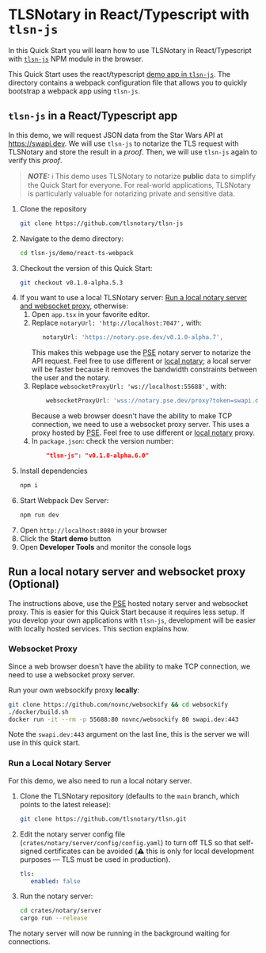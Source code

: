# TLSNotary in React/Typescript with `tlsn-js`<a name="browser"></a>

In this Quick Start you will learn how to use TLSNotary in React/Typescript with [`tlsn-js`](https://github.com/tlsnotary/tlsn-js) NPM module in the browser.

This Quick Start uses the react/typescript [demo app in `tlsn-js`](https://github.com/tlsnotary/tlsn-js/tree/main/demo/react-ts-webpack). The directory contains a webpack configuration file that allows you to quickly bootstrap a webpack app using `tlsn-js`.

## `tlsn-js` in a React/Typescript app

In this demo, we will request JSON data from the Star Wars API at <https://swapi.dev>. We will use `tlsn-js` to notarize the TLS request with TLSNotary and store the result in a *proof*. Then, we will use `tlsn-js` again to verify this *proof*.

> **_NOTE:_** ℹ️ This demo uses TLSNotary to notarize **public** data to simplify the Quick Start for everyone. For real-world applications, TLSNotary is particularly valuable for notarizing private and sensitive data.



1. Clone the repository
    ```sh
    git clone https://github.com/tlsnotary/tlsn-js    
    ```
2. Navigate to the demo directory:
    ```sh
    cd tlsn-js/demo/react-ts-webpack
    ```
3. Checkout the version of this Quick Start:
    ```sh
    git checkout v0.1.0-alpha.5.3
    ```
4. If you want to use a local TLSNotary server: [Run a local notary server and websocket proxy](#local), otherwise:
   1. Open `app.tsx` in your favorite editor.
   2. Replace `notaryUrl: 'http://localhost:7047',` with:
         ```ts
            notaryUrl: 'https://notary.pse.dev/v0.1.0-alpha.7',
         ```
      This makes this webpage use the [PSE](https://pse.dev) notary server to notarize the API request. Feel free to use different or [local notary](#local); a local server will be faster because it removes the bandwidth constraints between the user and the notary.
   3. Replace `websocketProxyUrl: 'ws://localhost:55688',` with:
        ```ts
            websocketProxyUrl: 'wss://notary.pse.dev/proxy?token=swapi.dev',
        ```
      Because a web browser doesn't have the ability to make TCP connection, we need to use a websocket proxy server. This uses a proxy hosted by [PSE](https://pse.dev). Feel free to use different or [local notary](#local) proxy.
   4. In `package.json`: check the version number:
        ```json
            "tlsn-js": "v0.1.0-alpha.6.0"
        ```
5. Install dependencies
    ```sh
    npm i
    ```
6. Start Webpack Dev Server:
    ```sh
    npm run dev
    ```
7. Open `http://localhost:8080` in your browser
8. Click the **Start demo** button
9. Open **Developer Tools** and monitor the console logs


## Run a local notary server and websocket proxy <a name="local"></a> (Optional)

The instructions above, use the [PSE](https://pse.dev) hosted notary server and websocket proxy. This is easier for this Quick Start because it requires less setup. If you develop your own applications with `tlsn-js`, development will be easier with locally hosted services. This section explains how.

### Websocket Proxy <a name="proxy"></a>

Since a web browser doesn't have the ability to make TCP connection, we need to use a websocket proxy server.

Run your own websockify proxy **locally**:
```sh
git clone https://github.com/novnc/websockify && cd websockify
./docker/build.sh
docker run -it --rm -p 55688:80 novnc/websockify 80 swapi.dev:443
```

Note the `swapi.dev:443` argument on the last line, this is the server we will use in this quick start.

### Run a Local Notary Server <a name="local-notary"></a>

For this demo, we also need to run a local notary server.

1. Clone the TLSNotary repository  (defaults to the `main` branch, which points to the latest release):
   ```sh
   git clone https://github.com/tlsnotary/tlsn.git
   ```
2. Edit the notary server config file (`crates/notary/server/config/config.yaml`) to turn off TLS so that self-signed certificates can be avoided (⚠️ this is only for local development purposes — TLS must be used in production).
   ```yaml
   tls:
      enabled: false
   ```
3. Run the notary server:
   ```sh
   cd crates/notary/server
   cargo run --release
   ```

The notary server will now be running in the background waiting for connections.
